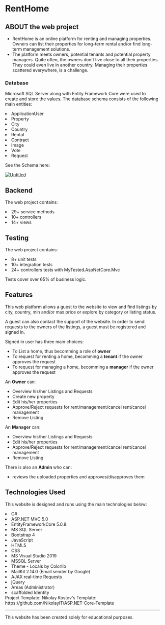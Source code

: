 <h1>RentHome</h1>
<h2>ABOUT the web project</h2>
<ul>
  <li>RentHome is an online platform for renting and managing properties. Owners can list their properties for long-term rental and/or find long-term management solutions.</li>
  <li>The platform meets owners, potential tenants and potential property managers. Quite often, the owners don't live close to all their properties. They could even live in another country. Managing their properties scattered everywhere, is a challenge.</li>
</ul>
<h3>Database</h3>
<p>Microsoft SQL Server along with Entity Framework Core were used to create and store the values. The database schema consists of the following main entities:</p>
<lu>
  <li>ApplicationUser</li>
  <li>Property</li>
  <li>City</li>
  <li>Country</li>
  <li>Rental</li>
  <li>Contract</li>
  <li>Image</li>
  <li>Vote</li>
  <li>Request</li>
</lu>
<p>See the Schema here: </p>
<a href="https://ibb.co/yh3pWWQ"><img src="https://i.ibb.co/wJv7MMz/Untitled.png" alt="Untitled" border="0"></a>

<h2>Backend</h2>
<p>The web project contains:</p>
<lu>
  <li>29+ service methods</li>
  <li>10+ controllers</li>
  <li>14+ views</li>
</lu>

<h2>Testing</h2>
<p>The web project contains:</p>
<lu>
  <li>8+ unit tests</li>
  <li>10+ integration tests</li>
  <li>24+ controllers tests with MyTested.AspNetCore.Mvc</li>
</lu>
<p>Tests cover over 65% of business logic.</p>

<h2>Features</h2>
<p>This web platform allows a guest to the website to view and find listings by city, country, min and/or max price or explore by category or listing status.</p>
<p>A guest can also contact the support of the website. In order to send requests to the owners of the listings, a guest must be registered and signed in.</p>
<p>Signed in user has three main choices:</p>
<ul>
  <li>To List a home, thus becomming a role of <b>owner</b></li>
  <li>To request for renting a home, becomming a <b>tenant</b> if the owner approves the request</li>
  <li>To request for managing a home, becomming a <b>manager</b> if the owner approves the request</li>
</ul>
<p>An <b>Owner</b> can:</p>
<ul>
  <li>Overview his/her Listings and Requests</li>
  <li>Create new property</li>
  <li>Edit his/her properties</li>
  <li>Approve/Reject requests for rent/management/cancel rent/cancel management</li>
  <li>Remove Listing</li>
</ul>
<p>An <b>Manager</b> can:</p>
<ul>
  <li>Overview his/her Listings and Requests</li>
  <li>Edit his/her properties</li>
  <li>Approve/Reject requests for rent/management/cancel rent/cancel management</li>
  <li>Remove Listing</li>
</ul>
<p>There is also an <b>Admin</b> who can:</p>
<ul>
  <li>reviews the uploaded properties and approves/disapproves them</li>
</ul>
<h2>Technologies Used</h2>
<p>This website is designed and runs using the main technologies below:</p>
<lu>
  <li>C#</li>
  <li>ASP.NET MVC 5.0</li>
  <li>EntityFrameworkCore 5.0.8</li>
  <li>MS SQL Server</li>
  <li>Bootstrap 4</li>
  <li>JavaScript</li>
  <li>HTML5</li>
  <li>CSS</li>
  <li>MS Visual Studio 2019</li>
  <li>MSSQL Server</li>
  <li>Theme - Locals by Colorlib</li>
  <li>MailKit 2.14.0 (Email sender by Google)</li>
  <li>AJAX real-time Requests</li>
  <li>jQuery</li>
  <li>Areas (Administrator)</li>
  <li>scaffolded Identity</li>
</lu>
Project Template: Nikolay Kostov's Template: https://github.com/NikolayIT/ASP.NET-Core-Template
<hr>
This website has been created solely for educational purposes.
